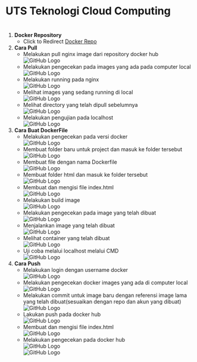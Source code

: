 # UTS Teknologi Cloud Computing <h1>
1. **Docker Repository**
    * Click to Redirect
    [Docker Repo](https://hub.docker.com/r/achjr/tcc-uts)
1. **Cara Pull**
    * Melakukan pull nginx image dari repository docker hub     
    ![GitHub Logo](/images/1.png)
    * Melakukan pengecekan pada images yang ada pada computer local     
    ![GitHub Logo](/images/2.png)
    * Melakukan running pada nginx  
    ![GitHub Logo](/images/3.png)
    * Melihat images yang sedang running di local   
    ![GitHub Logo](/images/4.png)
    * Melihat directory yang telah dipull sebelumnya    
    ![GitHub Logo](/images/5.png)
    * Melakukan pengujian pada localhost            
    ![GitHub Logo](/images/6.png)
1. **Cara Buat DockerFile**
    * Melakukan pengecekan pada versi docker     
    ![GitHub Logo](/images/7.png)
    * Membuat folder baru untuk project dan masuk ke folder tersebut     
    ![GitHub Logo](/images/8.png)
    * Membuat file dengan nama Dockerfile  
    ![GitHub Logo](/images/9.png)
    * Membuat folder html dan masuk ke folder tersebut   
    ![GitHub Logo](/images/10.png)
    * Membuat dan mengisi file index.html   
    ![GitHub Logo](/images/11.png)
    * Melakukan build image            
    ![GitHub Logo](/images/12.png)
    * Melakukan pengecekan pada image yang telah dibuat    
    ![GitHub Logo](/images/13.png)
    * Menjalankan image yang telah dibuat     
    ![GitHub Logo](/images/14.png)
    * Melihat container yang telah dibuat  
    ![GitHub Logo](/images/15.png)
    * Uji coba melalui localhost melalui CMD   
    ![GitHub Logo](/images/16.png)
1. **Cara Push**
    * Melakukan login dengan username docker     
    ![GitHub Logo](/images/17.png)
    * Melakukan pengecekan docker images yang ada di computer local     
    ![GitHub Logo](/images/18.png)
    * Melakukan commit untuk image baru dengan referensi image lama yang telah dibuat(sesuaikan dengan repo dan akun yang dibuat) 
    ![GitHub Logo](/images/19.png)
    * Lakukan push pada docker hub   
    ![GitHub Logo](/images/20.png)
    * Membuat dan mengisi file index.html   
    ![GitHub Logo](/images/21.png)
    * Melakukan pengecekan pada docker hub            
    ![GitHub Logo](/images/22.png)            
    ![GitHub Logo](/images/23.png)